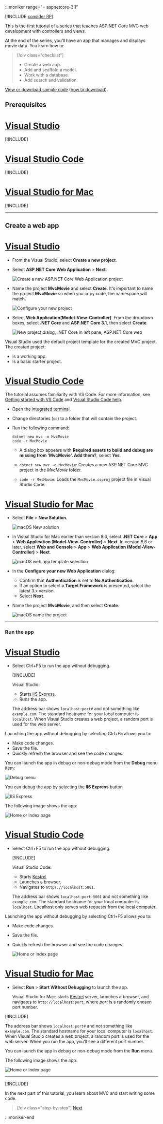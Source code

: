 :::moniker range="= aspnetcore-3.1"

[!INCLUDE [consider RP](~/includes/razor.md)]

This is the first tutorial of a series that teaches ASP.NET Core MVC web development with controllers and views.

At the end of the series, you'll have an app that manages and displays movie data. You learn how to:

> [!div class="checklist"]
> * Create a web app.
> * Add and scaffold a model.
> * Work with a database.
> * Add search and validation.

[View or download sample code](https://github.com/dotnet/AspNetCore.Docs/tree/main/aspnetcore/tutorials/first-mvc-app/start-mvc/sample) ([how to download](xref:fundamentals/index#how-to-download-a-sample)).

## Prerequisites

# [Visual Studio](#tab/visual-studio)

[!INCLUDE[](~/includes/net-core-prereqs-vs-3.1.md)]

# [Visual Studio Code](#tab/visual-studio-code)

[!INCLUDE[](~/includes/net-core-prereqs-vsc-3.1.md)]

# [Visual Studio for Mac](#tab/visual-studio-mac)

[!INCLUDE[](~/includes/net-core-prereqs-mac-3.1.md)]

---

## Create a web app

# [Visual Studio](#tab/visual-studio)

* From the Visual Studio, select **Create a new project**.

* Select **ASP.NET Core Web Application** > **Next**.

  ![Create a new ASP.NET Core Web Application project](~/tutorials/first-mvc-app/start-mvc/_static/np_2.1.png)

* Name the project **MvcMovie** and select **Create**. It's important to name the project **MvcMovie** so when you copy code, the namespace will match.

  ![Configure your new project](~/tutorials/first-mvc-app/start-mvc/_static/config.png)

* Select **Web Application(Model-View-Controller)**. From the dropdown boxes, select **.NET Core** and **ASP.NET Core 3.1**, then select **Create**.

  ![New project dialog, .NET Core in left pane, ASP.NET Core web](~/tutorials/first-mvc-app/start-mvc/_static/new_project30.png)

Visual Studio used the default project template for the created MVC project. The created project:

* Is a working app.
* Is a basic starter project.

# [Visual Studio Code](#tab/visual-studio-code)

The tutorial assumes familiarity with VS Code. For more information, see [Getting started with VS Code](https://code.visualstudio.com/docs) and [Visual Studio Code help](#visual-studio-code-help).

* Open the [integrated terminal](https://code.visualstudio.com/docs/editor/integrated-terminal).
* Change directories (`cd`) to a folder that will contain the project.
* Run the following command:

   ```dotnetcli
   dotnet new mvc -o MvcMovie
   code -r MvcMovie
   ```

  * A dialog box appears with **Required assets to build and debug are missing from 'MvcMovie'. Add them?**, select **Yes**.

  * `dotnet new mvc -o MvcMovie`: Creates a new ASP.NET Core MVC project in the *MvcMovie* folder.
  * `code -r MvcMovie`: Loads the `MvcMovie.csproj` project file in Visual Studio Code.

# [Visual Studio for Mac](#tab/visual-studio-mac)

* Select **File** > **New Solution**.

  ![macOS New solution](~/tutorials/first-mvc-app/start-mvc/_static/new_project_vsmac.png)

* In Visual Studio for Mac earlier than version 8.6, select **.NET Core** > **App** > **Web Application (Model-View-Controller)** > **Next**. In version 8.6 or later, select **Web and Console** > **App** > **Web Application (Model-View-Controller)** > **Next**.

  ![macOS web app template selection](~/tutorials/first-mvc-app/start-mvc/_static/web_app_template_vsmac.png)

* In the **Configure your new Web Application** dialog:

  * Confirm that **Authentication** is set to **No Authentication**.
  * If an option to select a **Target Framework** is presented, select the latest 3.x version.
  * Select **Next**.

* Name the project **MvcMovie**, and then select **Create**.

  ![macOS name the project](~/tutorials/first-mvc-app/start-mvc/_static/MvcMovie.png)

---

### Run the app

# [Visual Studio](#tab/visual-studio)

* Select Ctrl+F5 to run the app without debugging.

  [!INCLUDE[](~/includes/trustCertVS.md)]

  Visual Studio:

  * Starts [IIS Express](/iis/extensions/introduction-to-iis-express/iis-express-overview).
  * Runs the app.

  The address bar shows `localhost:port#` and not something like `example.com`. The standard hostname for your local computer is `localhost`. When Visual Studio creates a web project, a random port is used for the web server.

Launching the app without debugging by selecting Ctrl+F5 allows you to:

* Make code changes.
* Save the file.
* Quickly refresh the browser and see the code changes.

You can launch the app in debug or non-debug mode from the **Debug** menu item:

![Debug menu](~/tutorials/first-mvc-app/start-mvc/_static/debug_menu.png)

You can debug the app by selecting the **IIS Express** button

![IIS Express](~/tutorials/first-mvc-app/start-mvc/_static/iis_express.png)

The following image shows the app:

![Home or Index page](~/tutorials/first-mvc-app/start-mvc/_static/home2.2.png)

# [Visual Studio Code](#tab/visual-studio-code)

* Select Ctrl+F5 to run the app without debugging.

  [!INCLUDE[](~/includes/trustCertVSC.md)]

  Visual Studio Code:

  * Starts [Kestrel](xref:fundamentals/servers/kestrel)
  * Launches a browser.
  * Navigates to `https://localhost:5001`.

  The address bar shows `localhost:port:5001` and not something like `example.com`. The standard hostname for your local computer is `localhost`. Localhost only serves web requests from the local computer.

Launching the app without debugging by selecting Ctrl+F5 allows you to:

* Make code changes.
* Save the file.
* Quickly refresh the browser and see the code changes.

  ![Home or Index page](~/tutorials/first-mvc-app/start-mvc/_static/home2.2.png)

# [Visual Studio for Mac](#tab/visual-studio-mac)

* Select **Run** > **Start Without Debugging** to launch the app.

  Visual Studio for Mac: starts [Kestrel](xref:fundamentals/servers/index#kestrel) server, launches a browser, and navigates to `http://localhost:port`, where *port* is a randomly chosen port number.

[!INCLUDE[](~/includes/trustCertMac.md)]

The address bar shows `localhost:port#` and not something like `example.com`. The standard hostname for your local computer is `localhost`. When Visual Studio creates a web project, a random port is used for the web server. When you run the app, you'll see a different port number.

You can launch the app in debug or non-debug mode from the **Run** menu.

The following image shows the app:

![Home or Index page](~/tutorials/first-mvc-app/start-mvc/_static/output_macos.png)

---

[!INCLUDE[](~/includes/vs-vsc-vsmac-help.md)]

In the next part of this tutorial, you learn about MVC and start writing some code.

> [!div class="step-by-step"]
> [Next](~/tutorials/first-mvc-app/adding-controller.md)

:::moniker-end
